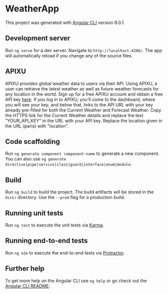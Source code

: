 # WeatherApp

This project was generated with [Angular CLI](https://github.com/angular/angular-cli) version 8.0.1.

## Development server

Run `ng serve` for a dev server. Navigate to `http://localhost:4200/`. The app will automatically reload if you change any of the source files.

## APIXU

APIXU provides global weather data to users via their API. Using APIXU, a user can retrieve the latest weather as well as future weather forecasts for any location in the world. Sign up for a free APIXU account and obtain a free API key [here](https://weatherstack.com/).
If you log in to APIXU, you’ll come to the dashboard, where you will see your key, and below that, links to the API URL with your key already pre-filled for both the Current Weather and Forecast Weather. Copy the HTTPS link for the Current Weather details and replace the text "YOUR_API_KEY" in the URL with your API key. Replace the location given in the URL (paris) with "location".

## Code scaffolding

Run `ng generate component component-name` to generate a new component. You can also use `ng generate directive|pipe|service|class|guard|interface|enum|module`.

## Build

Run `ng build` to build the project. The build artifacts will be stored in the `dist/` directory. Use the `--prod` flag for a production build.

## Running unit tests

Run `ng test` to execute the unit tests via [Karma](https://karma-runner.github.io).

## Running end-to-end tests

Run `ng e2e` to execute the end-to-end tests via [Protractor](http://www.protractortest.org/).

## Further help

To get more help on the Angular CLI use `ng help` or go check out the [Angular CLI README](https://github.com/angular/angular-cli/blob/master/README.md).
